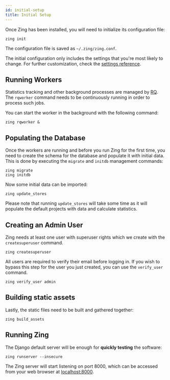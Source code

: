 ```yaml
---
id: initial-setup
title: Initial Setup
---
```


Once Zing has been installed, you will need to initialize its configuration file:

```shell
zing init
```

The configuration file is saved as `~/.zing/zing.conf`.

The initial configuration only includes the settings that you're most likely to
change. For further customization, check the [settings
reference](ref-settings.md).


## Running Workers

Statistics tracking and other background processes are managed by [RQ](
http://python-rq.org/). The `rqworker` command needs to be continuously running
in order to process such jobs.

You can start the worker in the background with the following command:

```shell
zing rqworker &
```

## Populating the Database

Once the workers are running and before you run Zing for the first time, you
need to create the schema for the database and populate it with initial data.
This is done by executing the `migrate` and `initdb` management commands:

```shell
zing migrate
zing initdb
```

Now some initial data can be imported:

```shell
zing update_stores
```

Please note that running `update_stores` will take some time as it will populate
the default projects with data and calculate statistics.


## Creating an Admin User

Zing needs at least one user with superuser rights which we create with the
`createsuperuser` command.

```shell
zing createsuperuser
```

All users are required to verify their email before logging in. If you wish to
bypass this step for the user you just created, you can use the `verify_user` command.

```shell
zing verify_user admin
```


## Building static assets

Lastly, the static files need to be built and gathered together:

```shell
zing build_assets
```


## Running Zing

The Django default server will be enough for **quickly testing** the software:

```shell
zing runserver --insecure
```

The Zing server will start listening on port 8000, which can be accessed from
your web browser at [localhost:8000](http://localhost:8000/).
